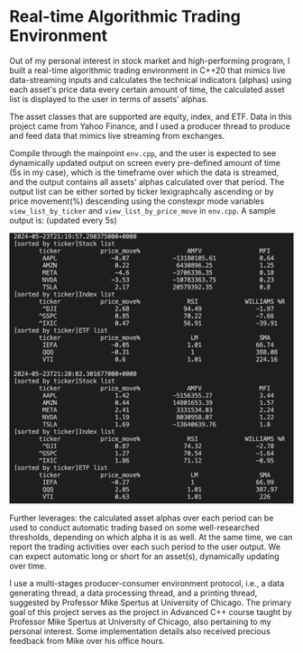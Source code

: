 # Real-time Algorithmic Trading Environment

Out of my personal interest in stock market and high-performing program, I built a real-time algorithmic trading environment in C++20 that mimics live data-streaming inputs and calculates the technical indicators (alphas) using each asset's price data every certain amount of time, the calculated asset list is displayed to the user in terms of assets' alphas. 

The asset classes that are supported are equity, index, and ETF. Data in this project came from Yahoo Finance, and I used a producer thread to produce and feed data that mimics live streaming from exchanges.

Compile through the mainpoint `env.cpp`, and the user is expected to see dynamically updated output on screen every pre-defined amount of time (5s in my case), which is the timeframe over which the data is streamed, and the output contains all assets' alphas calculated over that period. The output list can be either sorted by ticker lexigraphcally ascending or by price movement(%) descending using the constexpr mode variables `view_list_by_ticker` and `view_list_by_price_move` in `env.cpp`. A sample output is: (updated every 5s)

![output](./terminal_output.png)

Further leverages: the calculated asset alphas over each period can be used to conduct automatic trading based on some well-researched thresholds, depending on which alpha it is as well. At the same time, we can report the trading activities over each such period to the user output. We can expect automatic long or short for an asset(s), dynamically updating over time.

I use a multi-stages producer-consumer environment protocol, i.e., a data generating thread, a data processing thread, and a printing thread, suggested by Professor Mike Spertus at University of Chicago. The primary goal of this project serves as the project in Advanced C++ course taught by Professor Mike Spertus at University of Chicago, also pertaining to my personal interest. Some implementation details also received precious feedback from Mike over his office hours.
